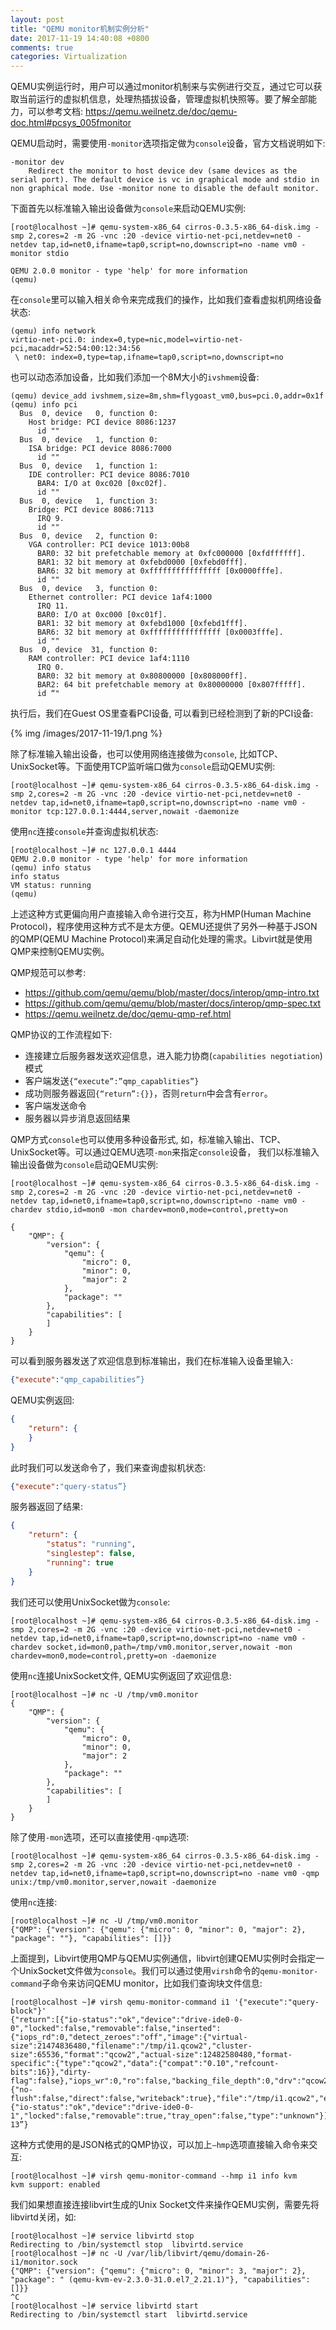 ```yaml
---
layout: post
title: "QEMU monitor机制实例分析"
date: 2017-11-19 14:40:08 +0800
comments: true
categories: Virtualization
---
```

QEMU实例运行时，用户可以通过monitor机制来与实例进行交互，通过它可以获取当前运行的虚拟机信息，处理热插拔设备，管理虚拟机快照等。要了解全部能力，可以参考文档:
https://qemu.weilnetz.de/doc/qemu-doc.html#pcsys_005fmonitor

QEMU启动时，需要使用`-monitor`选项指定做为`console`设备，官方文档说明如下:
```plain
-monitor dev
    Redirect the monitor to host device dev (same devices as the serial port). The default device is vc in graphical mode and stdio in non graphical mode. Use -monitor none to disable the default monitor.
```
下面首先以标准输入输出设备做为`console`来启动QEMU实例:
```plain
[root@localhost ~]# qemu-system-x86_64 cirros-0.3.5-x86_64-disk.img -smp 2,cores=2 -m 2G -vnc :20 -device virtio-net-pci,netdev=net0 -netdev tap,id=net0,ifname=tap0,script=no,downscript=no -name vm0 -monitor stdio

QEMU 2.0.0 monitor - type 'help' for more information
(qemu)
```
在`console`里可以输入相关命令来完成我们的操作，比如我们查看虚拟机网络设备状态:
```plain
(qemu) info network
virtio-net-pci.0: index=0,type=nic,model=virtio-net-pci,macaddr=52:54:00:12:34:56
 \ net0: index=0,type=tap,ifname=tap0,script=no,downscript=no
```

<!--more-->

也可以动态添加设备，比如我们添加一个8M大小的`ivshmem`设备:
```plain
(qemu) device_add ivshmem,size=8m,shm=flygoast_vm0,bus=pci.0,addr=0x1f
(qemu) info pci
  Bus  0, device   0, function 0:
    Host bridge: PCI device 8086:1237
      id ""
  Bus  0, device   1, function 0:
    ISA bridge: PCI device 8086:7000
      id ""
  Bus  0, device   1, function 1:
    IDE controller: PCI device 8086:7010
      BAR4: I/O at 0xc020 [0xc02f].
      id ""
  Bus  0, device   1, function 3:
    Bridge: PCI device 8086:7113
      IRQ 9.
      id ""
  Bus  0, device   2, function 0:
    VGA controller: PCI device 1013:00b8
      BAR0: 32 bit prefetchable memory at 0xfc000000 [0xfdffffff].
      BAR1: 32 bit memory at 0xfebd0000 [0xfebd0fff].
      BAR6: 32 bit memory at 0xffffffffffffffff [0x0000fffe].
      id ""
  Bus  0, device   3, function 0:
    Ethernet controller: PCI device 1af4:1000
      IRQ 11.
      BAR0: I/O at 0xc000 [0xc01f].
      BAR1: 32 bit memory at 0xfebd1000 [0xfebd1fff].
      BAR6: 32 bit memory at 0xffffffffffffffff [0x0003fffe].
      id ""
  Bus  0, device  31, function 0:
    RAM controller: PCI device 1af4:1110
      IRQ 0.
      BAR0: 32 bit memory at 0x80800000 [0x808000ff].
      BAR2: 64 bit prefetchable memory at 0x80000000 [0x807fffff].
      id “"
```
执行后，我们在Guest OS里查看PCI设备, 可以看到已经检测到了新的PCI设备:

{% img /images/2017-11-19/1.png %}

除了标准输入输出设备，也可以使用网络连接做为`console`, 比如TCP、UnixSocket等。下面使用TCP监听端口做为`console`启动QEMU实例:
```plain
[root@localhost ~]# qemu-system-x86_64 cirros-0.3.5-x86_64-disk.img -smp 2,cores=2 -m 2G -vnc :20 -device virtio-net-pci,netdev=net0 -netdev tap,id=net0,ifname=tap0,script=no,downscript=no -name vm0 -monitor tcp:127.0.0.1:4444,server,nowait -daemonize
```
使用`nc`连接`console`并查询虚拟机状态:
```plain
[root@localhost ~]# nc 127.0.0.1 4444
QEMU 2.0.0 monitor - type 'help' for more information
(qemu) info status
info status
VM status: running
(qemu)
```

上述这种方式更偏向用户直接输入命令进行交互，称为HMP(Human Machine Protocol)，程序使用这种方式不是太方便。QEMU还提供了另外一种基于JSON的QMP(QEMU Machine Protocol)来满足自动化处理的需求。Libvirt就是使用QMP来控制QEMU实例。

QMP规范可以参考:

* https://github.com/qemu/qemu/blob/master/docs/interop/qmp-intro.txt
* https://github.com/qemu/qemu/blob/master/docs/interop/qmp-spec.txt
* https://qemu.weilnetz.de/doc/qemu-qmp-ref.html

QMP协议的工作流程如下:

* 连接建立后服务器发送欢迎信息，进入能力协商(`capabilities negotiation`)模式
* 客户端发送`{“execute”:”qmp_capablities”}`
* 成功则服务器返回`{“return”:{}}`，否则`return`中会含有`error`。
* 客户端发送命令
* 服务器以异步消息返回结果

QMP方式`console`也可以使用多种设备形式, 如，标准输入输出、TCP、UnixSocket等。可以通过QEMU选项`-mon`来指定`console`设备， 我们以标准输入输出设备做为`console`启动QEMU实例:
```plain
[root@localhost ~]# qemu-system-x86_64 cirros-0.3.5-x86_64-disk.img -smp 2,cores=2 -m 2G -vnc :20 -device virtio-net-pci,netdev=net0 -netdev tap,id=net0,ifname=tap0,script=no,downscript=no -name vm0 -chardev stdio,id=mon0 -mon chardev=mon0,mode=control,pretty=on

{
    "QMP": {
        "version": {
            "qemu": {
                "micro": 0,
                "minor": 0,
                "major": 2
            },
            "package": ""
        },
        "capabilities": [
        ]
    }
}
```
可以看到服务器发送了欢迎信息到标准输出，我们在标准输入设备里输入:
```json
{"execute":"qmp_capabilities”}
```
QEMU实例返回:
```json
{
    "return": {
    }
}
```
此时我们可以发送命令了，我们来查询虚拟机状态:
```json
{"execute":"query-status”}
```
服务器返回了结果:
```json
{
    "return": {
        "status": "running",
        "singlestep": false,
        "running": true
    }
}
```

我们还可以使用UnixSocket做为`console`:
```plain
[root@localhost ~]# qemu-system-x86_64 cirros-0.3.5-x86_64-disk.img -smp 2,cores=2 -m 2G -vnc :20 -device virtio-net-pci,netdev=net0 -netdev tap,id=net0,ifname=tap0,script=no,downscript=no -name vm0 -chardev socket,id=mon0,path=/tmp/vm0.monitor,server,nowait -mon chardev=mon0,mode=control,pretty=on -daemonize
```
使用`nc`连接UnixSocket文件, QEMU实例返回了欢迎信息:
```plain
[root@localhost ~]# nc -U /tmp/vm0.monitor
{
    "QMP": {
        "version": {
            "qemu": {
                "micro": 0,
                "minor": 0,
                "major": 2
            },
            "package": ""
        },
        "capabilities": [
        ]
    }
}
```
除了使用`-mon`选项，还可以直接使用`-qmp`选项:
```plain
[root@localhost ~]# qemu-system-x86_64 cirros-0.3.5-x86_64-disk.img -smp 2,cores=2 -m 2G -vnc :20 -device virtio-net-pci,netdev=net0 -netdev tap,id=net0,ifname=tap0,script=no,downscript=no -name vm0 -qmp unix:/tmp/vm0.monitor,server,nowait -daemonize
```
使用`nc`连接:
```plain
[root@localhost ~]# nc -U /tmp/vm0.monitor
{"QMP": {"version": {"qemu": {"micro": 0, "minor": 0, "major": 2}, "package": ""}, "capabilities": []}}
```
上面提到，Libvirt使用QMP与QEMU实例通信，libvirt创建QEMU实例时会指定一个UnixSocket文件做为`console`。我们可以通过使用`virsh`命令的`qemu-monitor-command`子命令来访问QEMU monitor，比如我们查询块文件信息:
```plain
[root@localhost ~]# virsh qemu-monitor-command i1 '{"execute":"query-block"}'
{"return":[{"io-status":"ok","device":"drive-ide0-0-0","locked":false,"removable":false,"inserted":{"iops_rd":0,"detect_zeroes":"off","image":{"virtual-size":21474836480,"filename":"/tmp/i1.qcow2","cluster-size":65536,"format":"qcow2","actual-size":12482580480,"format-specific":{"type":"qcow2","data":{"compat":"0.10","refcount-bits":16}},"dirty-flag":false},"iops_wr":0,"ro":false,"backing_file_depth":0,"drv":"qcow2","iops":0,"bps_wr":0,"write_threshold":0,"encrypted":false,"bps":0,"bps_rd":0,"cache":{"no-flush":false,"direct":false,"writeback":true},"file":"/tmp/i1.qcow2","encryption_key_missing":false},"type":"unknown"},{"io-status":"ok","device":"drive-ide0-0-1","locked":false,"removable":true,"tray_open":false,"type":"unknown"}],"id":"libvirt-13”}
```
这种方式使用的是JSON格式的QMP协议，可以加上`—hmp`选项直接输入命令来交互:
```plain
[root@localhost ~]# virsh qemu-monitor-command --hmp i1 info kvm
kvm support: enabled
```

我们如果想直接连接libvirt生成的Unix Socket文件来操作QEMU实例，需要先将libvirtd关闭，如:
```plain
[root@localhost ~]# service libvirtd stop
Redirecting to /bin/systemctl stop  libvirtd.service
[root@localhost ~]# nc -U /var/lib/libvirt/qemu/domain-26-i1/monitor.sock
{"QMP": {"version": {"qemu": {"micro": 0, "minor": 3, "major": 2}, "package": " (qemu-kvm-ev-2.3.0-31.0.el7_2.21.1)"}, "capabilities": []}}
^C
[root@localhost ~]# service libvirtd start
Redirecting to /bin/systemctl start  libvirtd.service
```



